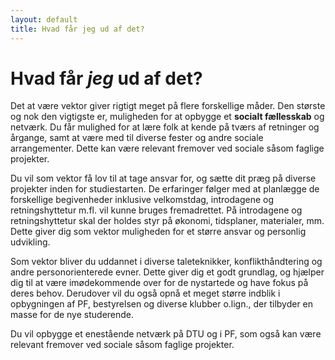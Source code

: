 ```yaml
---
layout: default
title: Hvad får jeg ud af det?
---
```

<h1>Hvad får <i>jeg</i> ud af det?</h1>

<p> 
	Det at være vektor giver rigtigt meget på flere forskellige måder.
	Den største og nok den vigtigste er, muligheden for at opbygge et <b>socialt fællesskab</b> og netværk. 
	Du får mulighed for at lære folk at kende på tværs af retninger og årgange, samt at være med til diverse fester og andre sociale arrangementer. Dette kan være relevant fremover ved sociale såsom faglige projekter.

</p>


<p>
	Du vil som vektor få lov til at tage ansvar for, og sætte dit præg på diverse projekter inden for studiestarten. De erfaringer følger med at planlægge de forskellige begivenheder inklusive velkomstdag, introdagene og retningshyttetur m.fl. vil kunne bruges fremadrettet. På introdagene og retningshyttetur skal der holdes styr på økonomi, tidsplaner, materialer, mm. Dette giver dig som vektor muligheden for et større ansvar og personlig udvikling.
</p>
<p>
	Som vektor bliver du uddannet i diverse taleteknikker, konflikthåndtering og andre personorienterede evner. Dette giver dig et godt grundlag, og hjælper dig til at være imødekommende over for de nystartede og have fokus på deres behov. Derudover vil du også opnå et meget større indblik i opbygningen af PF, bestyrelsen og diverse klubber o.lign., der tilbyder en masse for de nye studerende.
</p>
<p>
	Du vil opbygge et enestående netværk på DTU og i PF, som også kan være relevant fremover ved sociale såsom faglige projekter.
</p>



<!-- OLD (2022)

<p>
	Du vil som vektor få lov til at tage ansvar og sætte dit præg på diverse projekter for studiestarten og din rustur. De erfaringer man får ved at planlægge en rustur, introtur, introdag, osv. vil kunne bruges fremadrettet. På rusturen og retningshytteturen skal der være styr på økonomi, tidsplaner, materialer og mm., som giver dig, som vektor, muligheden for et større ansvar.
</p>
<p>
	Du vil som vektor blive uddannet i diverse talerteknikker, konflikthåndtering samt andre personorienterede evner. Disse er med til at give et godt grundlag og hjælpe dig til at være imødekommende overfor de nystartende og have fokus på deres behov. Derudover vil du som vektor opnå et meget større indblik i opbygning af PF, bestyrelsen og diverse klubber og lignende, som tilbyder en masse for de nystartende.
</p>

<p>
	Som vektor opbygger du et enestående netværk på DTU og i PF, som kan være relevant fremover ved sociale som faglige projekter mm.
</p>

-->